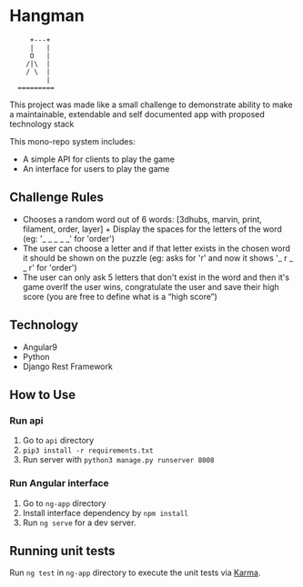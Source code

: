 # Hangman
```
     +---+
     |   |
     O   |
    /|\  |
    / \  |
         |
  =========
```


This project was made like a small challenge to demonstrate ability to make a maintainable, extendable and self documented app with proposed technology stack

This mono-repo system includes:

- A simple API for clients to play the game 
- An interface for users to play the game

## Challenge Rules

+ Chooses a random word out of 6 words: [3dhubs, marvin, print, filament, order, layer] + Display the spaces for the letters of the word (eg: '​_ _ _​ _ _' for 'order')
+ The user can choose a letter and if that letter exists in the chosen word it should be shown on the puzzle (eg: asks for 'r' and now it shows '​_ r _​ _ r' for 'order')
+ The user can only ask 5 letters that don't exist in the word and then it's game overIf the user wins, congratulate the user and save their high score (you are free to define what is a “high score”)

## Technology

- Angular9
- Python
- Django Rest Framework

## How to Use

### Run api

1. Go to `api` directory
2. `pip3 install -r requirements.txt`
4. Run server with `python3 manage.py runserver 8008`

### Run Angular interface

1.  Go to `ng-app` directory
2. Install interface dependency by `npm install`
3. Run `ng serve` for a dev server.

## Running unit tests

Run `ng test` in `ng-app` directory to execute the unit tests via [Karma](https://karma-runner.github.io).